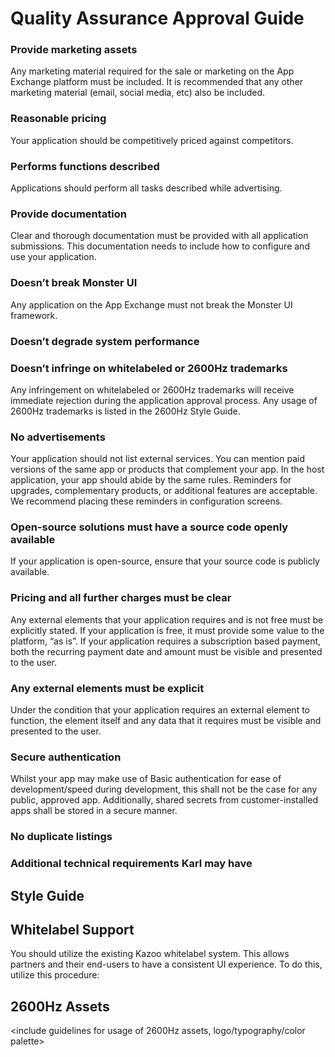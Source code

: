 # Quality Assurance Approval Guide
### Provide marketing assets
Any marketing material required for the sale or marketing on the App Exchange platform must be included. It is recommended that any other marketing material (email, social media, etc) also be included.
### Reasonable pricing
Your application should be competitively priced against competitors.
### Performs functions described
Applications should perform all tasks described while advertising. 
### Provide documentation
Clear and thorough documentation must be provided with all application submissions. This documentation needs to include how to configure and use your application.
### Doesn’t break Monster UI
Any application on the App Exchange must not break the Monster UI framework.
### Doesn’t degrade system performance
### Doesn’t infringe on whitelabeled or 2600Hz trademarks
Any infringement on whitelabeled or 2600Hz trademarks will receive immediate rejection during the application approval process. Any usage of 2600Hz trademarks is listed in the 2600Hz Style Guide.
### No advertisements
Your application should not list external services. You can mention paid versions of the same app or products that complement your app. In the host application, your app should abide by the same rules. Reminders for upgrades, complementary products, or additional features are acceptable. We recommend placing these reminders in configuration screens.
### Open-source solutions must have a source code openly available
If your application is open-source, ensure that your source code is publicly available.
### Pricing and all further charges must be clear
Any external elements that your application requires and is not free must be explicitly stated. If your application is free, it must provide some value to the platform, “as is”. If your application requires a subscription based payment, both the recurring payment date and amount must be visible and presented to the user.
### Any external elements must be explicit
Under the condition that your application requires an external element to function, the element itself and any data that it requires must be visible and presented to the user.
### Secure authentication
Whilst your app may make use of Basic authentication for ease of development/speed during development, this shall not be the case for any public, approved app. Additionally, shared secrets from customer-installed apps shall be stored in a secure manner.
### No duplicate listings
### Additional technical requirements Karl may have 

## Style Guide
<need to build out external style guide>

## Whitelabel Support
You should utilize the existing Kazoo whitelabel system. This allows partners and their end-users to have a consistent UI experience. To do this, utilize this procedure:


## 2600Hz Assets
<include guidelines for usage of 2600Hz assets, logo/typography/color palette>
